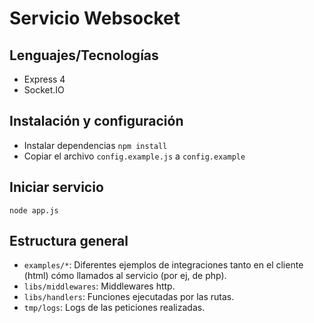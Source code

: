 # Servicio Websocket

## Lenguajes/Tecnologías
- Express 4
- Socket.IO

## Instalación y configuración
- Instalar dependencias `npm install`
- Copiar el archivo `config.example.js` a `config.example`

## Iniciar servicio
```
node app.js
```
## Estructura general
- `examples/*`: Diferentes ejemplos de integraciones tanto en el cliente (html) cómo llamados al servicio (por ej, de php).
- `libs/middlewares`: Middlewares http.
- `libs/handlers`: Funciones ejecutadas por las rutas.
- `tmp/logs`: Logs de las peticiones realizadas.
